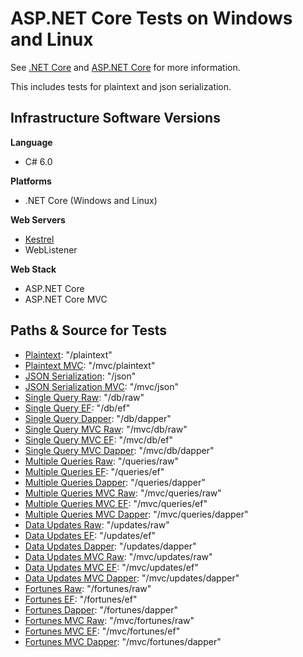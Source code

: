 # ASP.NET Core Tests on Windows and Linux

See [.NET Core](http://dot.net) and [ASP.NET Core](https://github.com/aspnet) for more information.

This includes tests for plaintext and json serialization.

## Infrastructure Software Versions

**Language**

* C# 6.0

**Platforms**

* .NET Core (Windows and Linux)

**Web Servers**

* [Kestrel](https://github.com/aspnet/kestrelHttpServer)
* WebListener

**Web Stack**

* ASP.NET Core
* ASP.NET Core MVC

## Paths & Source for Tests

* [Plaintext](Benchmarks/Middleware/PlaintextMiddleware.cs): "/plaintext"
* [Plaintext MVC](Benchmarks/Controllers/HomeController.cs): "/mvc/plaintext"
* [JSON Serialization](Benchmarks/Middleware/JsonMiddleware.cs): "/json"
* [JSON Serialization MVC](Benchmarks/Controllers/HomeController.cs): "/mvc/json"
* [Single Query Raw](Benchmarks/Middleware/SingleQueryRawMiddleware.cs): "/db/raw"
* [Single Query EF](Benchmarks/Middleware/SingleQueryEfMiddleware.cs): "/db/ef"
* [Single Query Dapper](Benchmarks/Middleware/SingleQueryDapperMiddleware.cs): "/db/dapper"
* [Single Query MVC Raw](Benchmarks/Controllers/SingleQueryController.cs): "/mvc/db/raw"
* [Single Query MVC EF](Benchmarks/Controllers/SingleQueryController.cs): "/mvc/db/ef"
* [Single Query MVC Dapper](Benchmarks/Controllers/SingleQueryController.cs): "/mvc/db/dapper"
* [Multiple Queries Raw](Benchmarks/Middleware/MultipleQueriesRawMiddleware.cs): "/queries/raw"
* [Multiple Queries EF](Benchmarks/Middleware/MultipleQueriesEfMiddleware.cs): "/queries/ef"
* [Multiple Queries Dapper](Benchmarks/Middleware/MultipleQueriesDapperMiddleware.cs): "/queries/dapper"
* [Multiple Queries MVC Raw](Benchmarks/Controllers/MultipleQueriesController.cs): "/mvc/queries/raw"
* [Multiple Queries MVC EF](Benchmarks/Controllers/MultipleQueriesController.cs): "/mvc/queries/ef"
* [Multiple Queries MVC Dapper](Benchmarks/Controllers/MultipleQueriesController.cs): "/mvc/queries/dapper"
* [Data Updates Raw](Benchmarks/Middleware/MultipleUpdatesRawMiddleware.cs): "/updates/raw"
* [Data Updates EF](Benchmarks/Middleware/MultipleUpdatesEfMiddleware.cs): "/updates/ef"
* [Data Updates Dapper](Benchmarks/Middleware/MultipleUpdatesDapperMiddleware.cs): "/updates/dapper"
* [Data Updates MVC Raw](Benchmarks/Controllers/MultipleUpdatesController.cs): "/mvc/updates/raw"
* [Data Updates MVC EF](Benchmarks/Controllers/MultipleUpdatesController.cs): "/mvc/updates/ef"
* [Data Updates MVC Dapper](Benchmarks/Controllers/MultipleUpdatesController.cs): "/mvc/updates/dapper"
* [Fortunes Raw](Benchmarks/Middleware/FortunesRawMiddleware.cs): "/fortunes/raw"
* [Fortunes EF](Benchmarks/Middleware/FortunesEfMiddleware.cs): "/fortunes/ef"
* [Fortunes Dapper](Benchmarks/Middleware/FortunesDapperMiddleware.cs): "/fortunes/dapper"
* [Fortunes MVC Raw](Benchmarks/Controllers/FortunesController.cs): "/mvc/fortunes/raw"
* [Fortunes MVC EF](Benchmarks/Controllers/FortunesController.cs): "/mvc/fortunes/ef"
* [Fortunes MVC Dapper](Benchmarks/Controllers/FortunesController.cs): "/mvc/fortunes/dapper"
